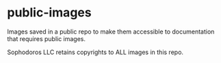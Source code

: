 # public-images

Images saved in a public repo to make them accessible to documentation 
that requires public images. 

Sophodoros LLC retains copyrights to ALL images in this repo.

